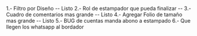 1.- Filtro por Diseño -- Listo
2.- Rol de estampador que pueda finalizar --
3.- Cuadro de comentarios mas grande -- Listo
4.- Agregar Folio de tamaño mas grande -- Listo
5.- BUG de cuentas manda abono a estampado
6.- Que llegen los whatsapp al bordador
